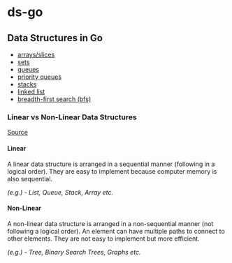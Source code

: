 # ds-go

## Data Structures in Go

- [arrays/slices](arrays/main.go)
- [sets](sets/main.go)
- [queues](queues/main.go)
- [priority queues](priority-queues/main.go)
- [stacks](stacks/main.go)
- [linked list](linked-list/main.go)
- [breadth-first search (bfs)](bfs/main.go)

### Linear vs Non-Linear Data Structures

[Source](https://www.tutorialspoint.com/difference-between-linear-and-non-linear-data-structures)

#### Linear

A linear data structure is arranged in a sequential manner (following in a logical order). They are easy to implement because computer memory is also sequential.

<i>(e.g.) - List, Queue, Stack, Array etc.</i>

#### Non-Linear

A non-linear data structure is arranged in a non-sequential manner (not following a logical order). An element can have multiple paths to connect to other elements. They are not easy to implement but more efficient.

<i>(e.g.) - Tree, Binary Search Trees, Graphs etc.</i>
